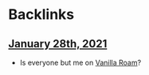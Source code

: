 
# Backlinks
## [January 28th, 2021](<January 28th, 2021.md>)
- Is everyone but me on [Vanilla Roam](<Vanilla Roam.md>)?


